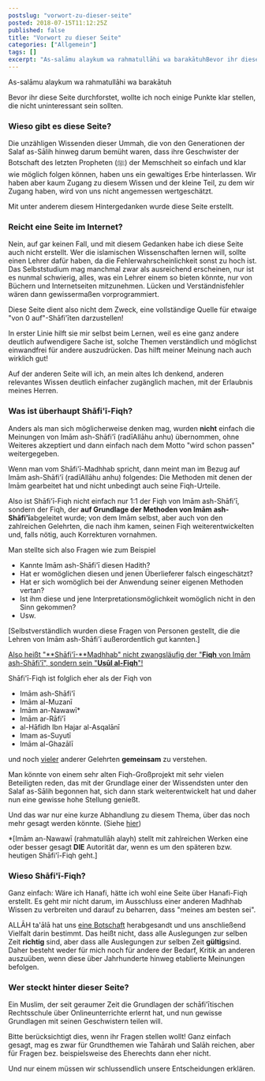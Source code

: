 ```yaml
---
postslug: "vorwort-zu-dieser-seite"
posted: 2018-07-15T11:12:25Z
published: false
title: "Vorwort zu dieser Seite"
categories: ["Allgemein"]
tags: []
excerpt: "As-salāmu alaykum wa rahmatullāhi wa barakātuhBevor ihr diese Seite durchforstet, wollte ich noch e..."
---
```


As-salāmu alaykum wa rahmatullāhi wa barakātuh

Bevor ihr diese Seite durchforstet, wollte ich noch einige Punkte klar stellen, die nicht uninteressant sein sollten.

### Wieso gibt es diese Seite?

Die unzähligen Wissenden dieser Ummah, die von den Generationen der Salaf as-Sālih hinweg darum bemüht waren, dass ihre Geschwister der Botschaft des letzten Propheten (ﷺ) der Memschheit so einfach und klar wie möglich folgen können, haben uns ein gewaltiges Erbe hinterlassen. Wir haben aber kaum Zugang zu diesem Wissen und der kleine Teil, zu dem wir Zugang haben, wird von uns nicht angemessen wertgeschätzt.

Mit unter anderem diesem Hintergedanken wurde diese Seite erstellt.

### Reicht eine Seite im Internet?

Nein, auf gar keinen Fall, und mit diesem Gedanken habe ich diese Seite auch nicht erstellt. Wer die islamischen Wissenschaften lernen will, sollte einen Lehrer dafür haben, da die Fehlerwahrscheinlichkeit sonst zu hoch ist. Das Selbststudium mag manchmal zwar als ausreichend erscheinen, nur ist es nunmal schwierig, alles, was ein Lehrer einem so bieten könnte, nur von Büchern und Internetseiten mitzunehmen. Lücken und Verständnisfehler wären dann gewissermaßen vorprogrammiert.

Diese Seite dient also nicht dem Zweck, eine vollständige Quelle für etwaige "von 0 auf"-Shāfi'īten darzustellen!

In erster Linie hilft sie mir selbst beim Lernen, weil es eine ganz andere deutlich aufwendigere Sache ist, solche Themen verständlich und möglichst einwandfrei für andere auszudrücken. Das hilft meiner Meinung nach auch wirklich gut!

Auf der anderen Seite will ich, an mein altes Ich denkend, anderen relevantes Wissen deutlich einfacher zugänglich machen, mit der Erlaubnis meines Herren.

### Was ist überhaupt Shāfi'ī-Fiqh?

Anders als man sich möglicherweise denken mag, wurden **nicht** einfach die Meinungen von Imām ash-Shāfi'ī (radīAllāhu anhu) übernommen, ohne Weiteres akzeptiert und dann einfach nach dem Motto "wird schon passen" weitergegeben.

Wenn man vom Shāfi'ī-Madhhab spricht, dann meint man im Bezug auf Imām ash-Shāfi'ī (radīAllāhu anhu) folgendes: Die Methoden mit denen der Imām gearbeitet hat und nicht unbedingt auch seine Fiqh-Urteile.

Also ist Shāfi'ī-Fiqh nicht einfach nur 1:1 der Fiqh von Imām ash-Shāfi'ī, sondern der Fiqh, der **auf Grundlage der Methoden von Imām ash-Shāfi'ī**abgeleitet wurde; von dem Imām selbst, aber auch von den zahlreichen Gelehrten, die nach ihm kamen, seinen Fiqh weiterentwickelten und, falls nötig, auch Korrekturen vornahmen.

Man stellte sich also Fragen wie zum Beispiel

* Kannte Imām ash-Shāfi'ī diesen Hadith?
* Hat er womöglichen diesen und jenen Überlieferer falsch eingeschätzt?
* Hat er sich womöglich bei der Anwendung seiner eigenen Methoden vertan?
* Ist ihm diese und jene Interpretationsmöglichkeit womöglich nicht in den Sinn gekommen?
* Usw.

[Selbstverständlich wurden diese Fragen von Personen gestellt, die die Lehren von Imām ash-Shāfi'ī außerordentlich gut kannten.]

<span style="text-decoration:underline;">Also heißt "**Shāfi'ī-**Madhhab" nicht zwangsläufig der "**Fiqh** von Imām ash-Shāfi'ī", sondern sein "**Usūl al-Fiqh**"!</span>

Shāfi'ī-Fiqh ist folglich eher als der Fiqh von

* Imām ash-Shāfi'ī
* Imām al-Muzanī
* Imām an-Nawawī*
* Imām ar-Rāfi'ī
* al-Hāfidh Ibn Hajar al-Asqalānī
* Imam as-Suyutī
* Imām al-Ghazālī

und noch <span style="text-decoration:underline;">vieler</span> anderer Gelehrten **gemeinsam** zu verstehen.

Man könnte von einem sehr alten Fiqh-Großprojekt mit sehr vielen Beteiligten reden, das mit der Grundlage einer der Wissendsten unter den Salaf as-Sālih begonnen hat, sich dann stark weiterentwickelt hat und daher nun eine gewisse hohe Stellung genießt.

Und das war nur eine kurze Abhandlung zu diesem Thema, über das noch mehr gesagt werden könnte. (Siehe [hier](https://shafiimadhhab.wordpress.com/2018/11/22/die-vier-madhahib-2-2-was-steckt-dahinter/))

*[Imām an-Nawawī (rahmatullāh alayh) stellt mit zahlreichen Werken eine oder besser gesagt **DIE** Autorität dar, wenn es um den späteren bzw. heutigen Shāfi'ī-Fiqh geht.]

### Wieso Shāfi'ī-Fiqh?

Ganz einfach: Wäre ich Hanafi, hätte ich wohl eine Seite über Hanafi-Fiqh erstellt. Es geht mir nicht darum, im Ausschluss einer anderen Madhhab Wissen zu verbreiten und darauf zu beharren, dass "meines am besten sei".

ALLĀH ta'ālā hat uns <span style="text-decoration:underline;">eine Botschaft</span> herabgesandt und uns anschließend Vielfalt darin bestimmt. Das heißt nicht, dass alle Auslegungen zur selben Zeit **richtig** sind, aber dass alle Auslegungen zur selben Zeit **gültig**sind. Daher besteht weder für mich noch für andere der Bedarf, Kritik an anderen auszuüben, wenn diese über Jahrhunderte hinweg etablierte Meinungen befolgen.

### Wer steckt hinter dieser Seite?

Ein Muslim, der seit geraumer Zeit die Grundlagen der schāfi'ītischen Rechtsschule über Onlineunterrichte erlernt hat, und nun gewisse Grundlagen mit seinen Geschwistern teilen will.

Bitte berücksichtigt dies, wenn ihr Fragen stellen wollt! Ganz einfach gesagt, mag es zwar für Grundthemen wie Tahārah und Salāh reichen, aber für Fragen bez. beispielsweise des Eherechts dann eher nicht.

Und nur einem müssen wir schlussendlich unsere Entscheidungen erklären.